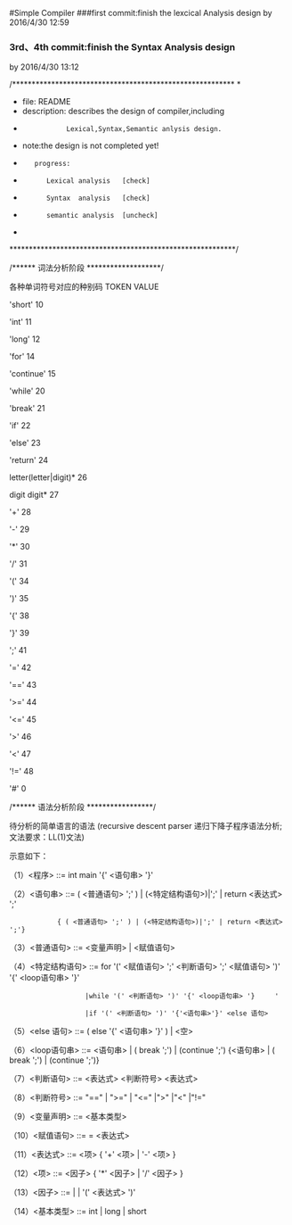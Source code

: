 ﻿#Simple Compiler
###first commit:finish the lexcical Analysis design
by 2016/4/30 12:59

### 3rd、4th commit:finish the Syntax Analysis design
by 2016/4/30 13:12

/*********************************************************
*
*   file: README
*   description: describes the design of compiler,including
*                Lexical,Syntax,Semantic anlysis design.

*   note:the design is not completed yet!
*        progress:
*           Lexical analysis   [check]
*           Syntax  analysis   [check]
*           semantic analysis  [uncheck]
*           
**********************************************************/

/****** 词法分析阶段 *******************/

各种单词符号对应的种别码
TOKEN           VALUE

'short'           10

'int'             11

'long'            12

'for'             14

'continue'        15

'while'           20

'break'           21

'if'              22

'else'            23

'return'          24

letter(letter|digit)*   26

digit digit*            27

'+'                       28
                       
'-'                       29
                       
'*'                       30
                       
'/'                       31

'('                       34

')'                       35

'{'                       38

'}'                       39

';'                       41

'='                       42

'=='                      43

'>='                      44

'<='                      45

'>'                       46

'<'                       47

'!='                      48

'#'                       0


/****** 语法分析阶段 *****************/

待分析的简单语言的语法 (recursive descent parser 递归下降子程序语法分析;文法要求：LL(1)文法)

示意如下：

（1）<程序> ::= int main '{' <语句串> '}'

（2）<语句串> ::= ( <普通语句> ';' ) | (<特定结构语句>)|';' | return <表达式> ';'

                { ( <普通语句> ';' ) | (<特定结构语句>)|';' | return <表达式> ';'}
                 
（3）<普通语句> ::= <变量声明> | <赋值语句>

（4）<特定结构语句> ::= for '(' <赋值语句> ';' <判断语句> ';' <赋值语句> ')' '{' <loop语句串> '}'

                       |while '(' <判断语句> ')' '{' <loop语句串> '}     '
                       
                       |if '(' <判断语句> ')' '{'<语句串>'}' <else 语句>
                       
（5）<else 语句> ::= ( else '{' <语句串> '}' ) | <空>

（6）<loop语句串> ::= <语句串> | ( break ';') | (continue ';') {<语句串> | ( break ';') | (continue ';')}

（7）<判断语句> ::= <表达式> <判断符号> <表达式>

（8）<判断符号> ::= "==" | ">=" | "<=" |">" |"<" |"!="

（9）<变量声明> ::= <基本类型> <ID>

（10）<赋值语句> ::= <ID> = <表达式>

（11）<表达式> ::= <项> { '+' <项> | '-' <项> }

（12）<项> ::= <因子> { '*' <因子> | '/' <因子> }

（13）<因子> ::= <ID> | <NUM> | '(' <表达式> ')'

（14）<基本类型> ::= int | long | short


